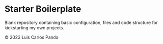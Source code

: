 # Starter Boilerplate

Blank repository containing basic configuration, files and code structure for kickstarting my own projects.

&copy; 2023 Luis Carlos Pando
